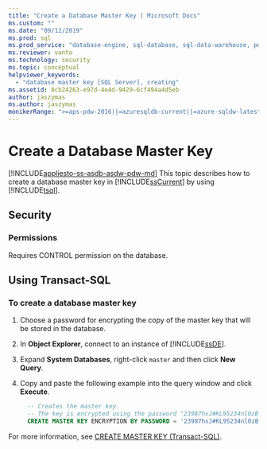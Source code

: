 ```yaml
---
title: "Create a Database Master Key | Microsoft Docs"
ms.custom: ""
ms.date: "09/12/2019"
ms.prod: sql
ms.prod_service: "database-engine, sql-database, sql-data-warehouse, pdw"
ms.reviewer: vanto
ms.technology: security
ms.topic: conceptual
helpviewer_keywords: 
  - "database master key [SQL Server], creating"
ms.assetid: 8cb24263-e97d-4e4d-9429-6cf494a4d5eb
author: jaszymas
ms.author: jaszymas
monikerRange: ">=aps-pdw-2016||=azuresqldb-current||=azure-sqldw-latest||>=sql-server-2016||=sqlallproducts-allversions||>=sql-server-linux-2017||=azuresqldb-mi-current"
---
```

# Create a Database Master Key

[!INCLUDE[appliesto-ss-asdb-asdw-pdw-md](../../../includes/appliesto-ss-asdb-asdw-pdw-md.md)]
This topic describes how to create a database master key in [!INCLUDE[ssCurrent](../../../includes/sscurrent-md.md)] by using [!INCLUDE[tsql](../../../includes/tsql-md.md)].

## Security

### Permissions

Requires CONTROL permission on the database.

## Using Transact-SQL

### To create a database master key

1. Choose a password for encrypting the copy of the master key that will be stored in the database.
2. In **Object Explorer**, connect to an instance of [!INCLUDE[ssDE](../../../includes/ssde-md.md)].
3. Expand **System Databases**, right-click `master` and then click **New Query**.
4. Copy and paste the following example into the query window and click **Execute**.

   ```sql
     -- Creates the master key.
     -- The key is encrypted using the password "23987hxJ#KL95234nl0zBe".  
     CREATE MASTER KEY ENCRYPTION BY PASSWORD = '23987hxJ#KL95234nl0zBe';  

   ```

For more information, see [CREATE MASTER KEY &#40;Transact-SQL&#41;](../../../t-sql/statements/create-master-key-transact-sql.md).
